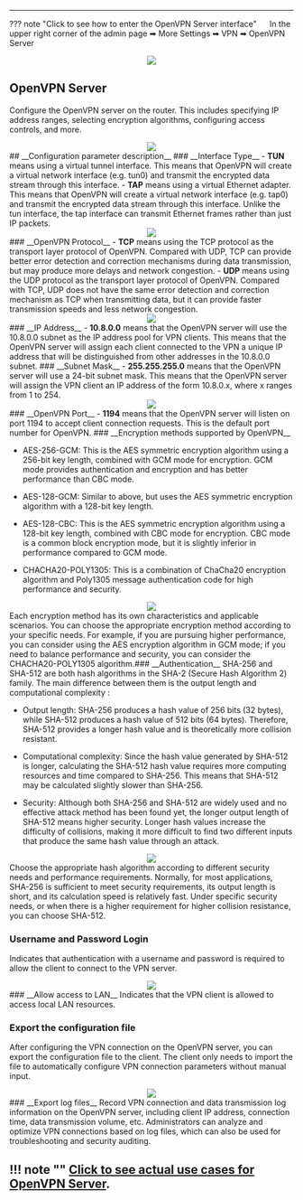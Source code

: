 ---

??? note "Click to see how to enter the OpenVPN Server interface"
	<img src="/images/weizhi01.png" width="15" height="15">&nbsp;In the upper right corner of the admin page ➡ More Settings ➡ VPN ➡ OpenVPN Server
	<div style="text-align: center;">
		<img class="boxshadow" src="/images/openvpn001.png">
	</div>

## __OpenVPN Server__
<p class="text">
Configure the OpenVPN server on the router. This includes specifying IP address ranges, selecting encryption algorithms, configuring access controls, and more.
</p>
<div style="text-align: center;">
    <img class="boxshadow" src="/images/openvpn02.png">
</div>
## __Configuration parameter description__
### __Interface Type__
- <b>TUN</b> means using a virtual tunnel interface. This means that OpenVPN will create a virtual network interface (e.g. tun0) and transmit the encrypted data stream through this interface.
- <b>TAP</b> means using a virtual Ethernet adapter. This means that OpenVPN will create a virtual network interface (e.g. tap0) and transmit the encrypted data stream through this interface. Unlike the tun interface, the tap interface can transmit Ethernet frames rather than just IP packets.
<div style="text-align: center;">
    <img class="boxshadow" src="/images/openvpn03.png">
</div>
### __OpenVPN Protocol__
- <b>TCP</b> means using the TCP protocol as the transport layer protocol of OpenVPN. Compared with UDP, TCP can provide better error detection and correction mechanisms during data transmission, but may produce more delays and network congestion.
- <b>UDP</b> means using the UDP protocol as the transport layer protocol of OpenVPN. Compared with TCP, UDP does not have the same error detection and correction mechanism as TCP when transmitting data, but it can provide faster transmission speeds and less network congestion.
<div style="text-align: center;">
    <img class="boxshadow" src="/images/openvpn04.png">
</div>
### __IP Address__
- <b>10.8.0.0</b> means that the OpenVPN server will use the 10.8.0.0 subnet as the IP address pool for VPN clients. This means that the OpenVPN server will assign each client connected to the VPN a unique IP address that will be distinguished from other addresses in the 10.8.0.0 subnet.
### __Subnet Mask__
- <b>255.255.255.0</b> means that the OpenVPN server will use a 24-bit subnet mask. This means that the OpenVPN server will assign the VPN client an IP address of the form 10.8.0.x, where x ranges from 1 to 254.
<div style="text-align: center;">
    <img class="boxshadow" src="/images/openvpn09.png">
</div>
### __OpenVPN Port__
- <b>1194</b> means that the OpenVPN server will listen on port 1194 to accept client connection requests. This is the default port number for OpenVPN.
### __Encryption methods supported by OpenVPN__

- AES-256-GCM: This is the AES symmetric encryption algorithm using a 256-bit key length, combined with GCM mode for encryption. GCM mode provides authentication and encryption and has better performance than CBC mode.

- AES-128-GCM: Similar to above, but uses the AES symmetric encryption algorithm with a 128-bit key length.

- AES-128-CBC: This is the AES symmetric encryption algorithm using a 128-bit key length, combined with CBC mode for encryption. CBC mode is a common block encryption mode, but it is slightly inferior in performance compared to GCM mode.

- CHACHA20-POLY1305: This is a combination of ChaCha20 encryption algorithm and Poly1305 message authentication code for high performance and security.
<div style="text-align: center;">
    <img class="boxshadow" src="/images/openvpn05.png">
</div>
 Each encryption method has its own characteristics and applicable scenarios. You can choose the appropriate encryption method according to your specific needs. For example, if you are pursuing higher performance, you can consider using the AES encryption algorithm in GCM mode; if you need to balance performance and security, you can consider the CHACHA20-POLY1305 algorithm.
​
### __Authentication__
SHA-256 and SHA-512 are both hash algorithms in the SHA-2 (Secure Hash Algorithm 2) family. The main difference between them is the output length and computational complexity :

- Output length: SHA-256 produces a hash value of 256 bits (32 bytes), while SHA-512 produces a hash value of 512 bits (64 bytes). Therefore, SHA-512 provides a longer hash value and is theoretically more collision resistant.

- Computational complexity: Since the hash value generated by SHA-512 is longer, calculating the SHA-512 hash value requires more computing resources and time compared to SHA-256. This means that SHA-512 may be calculated slightly slower than SHA-256.

- Security: Although both SHA-256 and SHA-512 are widely used and no effective attack method has been found yet, the longer output length of SHA-512 means higher security. Longer hash values increase the difficulty of collisions, making it more difficult to find two different inputs that produce the same hash value through an attack.
<div style="text-align: center;">
    <img class="boxshadow" src="/images/openvpn06.png">
</div>
Choose the appropriate hash algorithm according to different security needs and performance requirements. Normally, for most applications, SHA-256 is sufficient to meet security requirements, its output length is short, and its calculation speed is relatively fast. Under specific security needs, or when there is a higher requirement for higher collision resistance, you can choose SHA-512.

### __Username and Password Login__
Indicates that authentication with a username and password is required to allow the client to connect to the VPN server.
<div style="text-align: center;">
    <img class="boxshadow" src="/images/openvpn07.png">
</div>
### __Allow access to LAN__ 
Indicates that the VPN client is allowed to access local LAN resources.


### __Export the configuration file__
After configuring the VPN connection on the OpenVPN server, you can export the configuration file to the client. The client only needs to import the file to automatically configure VPN connection parameters without manual input.
<div style="text-align: center;">
    <img class="boxshadow" src="/images/openvpn08.png">
</div>
### __Export log files__
Record VPN connection and data transmission log information on the OpenVPN server, including client IP address, connection time, data transmission volume, etc. Administrators can analyze and optimize VPN connections based on log files, which can also be used for troubleshooting and security auditing.

!!! note ""
	__[Click to see actual use cases for OpenVPN Server](/FAQ/how_to_steup_OpenVPN_Server/)__.
---